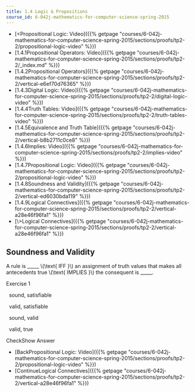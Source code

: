 ```yaml
---
title: 1.4 Logic & Propositions
course_id: 6-042j-mathematics-for-computer-science-spring-2015
---
```

*   [<Propositional Logic: Video]({{% getpage "courses/6-042j-mathematics-for-computer-science-spring-2015/sections/proofs/tp2-2/propositional-logic-video" %}})
*   [1.4.1Propositional Operators: Video]({{% getpage "courses/6-042j-mathematics-for-computer-science-spring-2015/sections/proofs/tp2-2/_index.md" %}})
*   [1.4.2Propositional Operators]({{% getpage "courses/6-042j-mathematics-for-computer-science-spring-2015/sections/proofs/tp2-2/vertical-e6ef70d76365" %}})
*   [1.4.3Digital Logic: Video]({{% getpage "courses/6-042j-mathematics-for-computer-science-spring-2015/sections/proofs/tp2-2/digital-logic-video" %}})
*   [1.4.4Truth Tables: Video]({{% getpage "courses/6-042j-mathematics-for-computer-science-spring-2015/sections/proofs/tp2-2/truth-tables-video" %}})
*   [1.4.5Equivalence and Truth Table]({{% getpage "courses/6-042j-mathematics-for-computer-science-spring-2015/sections/proofs/tp2-2/vertical-b8b2711c0ce8" %}})
*   [1.4.6Implies: Video]({{% getpage "courses/6-042j-mathematics-for-computer-science-spring-2015/sections/proofs/tp2-2/implies-video" %}})
*   [1.4.7Propositional Logic: Video]({{% getpage "courses/6-042j-mathematics-for-computer-science-spring-2015/sections/proofs/tp2-2/propositional-logic-video" %}})
*   [1.4.8Soundness and Validity]({{% getpage "courses/6-042j-mathematics-for-computer-science-spring-2015/sections/proofs/tp2-2/vertical-ed6030bda119" %}})
*   [1.4.9Logical Connectives]({{% getpage "courses/6-042j-mathematics-for-computer-science-spring-2015/sections/proofs/tp2-2/vertical-a28e46f96fa1" %}})
*   [\\>Logical Connectives]({{% getpage "courses/6-042j-mathematics-for-computer-science-spring-2015/sections/proofs/tp2-2/vertical-a28e46f96fa1" %}})

Soundness and Validity
----------------------

  

A rule is \_\_\_\_\_ \\(\\text{ IFF }\\) an assignment of truth values that makes all antecedents true \\(\\text{ IMPLIES }\\) the consequent is \_\_\_\_\_.

Exercise 1

&nbsp; sound, satisfiable &nbsp;

&nbsp; valid, satisfiable &nbsp;

&nbsp; sound, valid &nbsp;

&nbsp; valid, true &nbsp;

CheckShow Answer

*   [BackPropositional Logic: Video]({{% getpage "courses/6-042j-mathematics-for-computer-science-spring-2015/sections/proofs/tp2-2/propositional-logic-video" %}})
*   [ContinueLogical Connectives]({{% getpage "courses/6-042j-mathematics-for-computer-science-spring-2015/sections/proofs/tp2-2/vertical-a28e46f96fa1" %}})